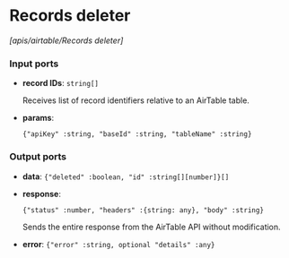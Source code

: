 # Records deleter

_[apis/airtable/Records deleter]_

### Input ports

* __record IDs__: ` string[] `


    Receives list of record identifiers relative to an AirTable table.<br>


* __params__: 
    ```
    {"apiKey" :string, "baseId" :string, "tableName" :string}
    ```

### Output ports

* __data__: ` {"deleted" :boolean, "id" :string[][number]}[] `


* __response__: 
    ```
    {"status" :number, "headers" :{string: any}, "body" :string}
    ```


    Sends the entire response from the AirTable API without modification.<br>


* __error__: ` {"error" :string, optional "details" :any} `

